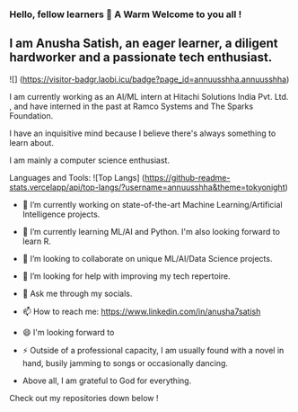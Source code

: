 ### Hello, fellow learners 👋 A Warm Welcome to you all !

## I am Anusha Satish, an eager learner, a diligent hardworker and a passionate tech enthusiast. 

![] (https://visitor-badgr.laobi.icu/badge?page_id=annuusshha.annuusshha)

I am currently working as an AI/ML intern at Hitachi Solutions India Pvt. Ltd. , and have interned in the past at Ramco Systems and The Sparks Foundation.

I have an inquisitive mind because I believe there's always something to learn about.

I am mainly a computer science enthusiast. 

Languages and Tools:
![Top Langs] (https://github-readme-stats.vercelapp/api/top-langs/?username=annuusshha&theme=tokyonight)

- 🔭 I’m currently working on state-of-the-art Machine Learning/Artificial Intelligence projects.

- 🌱 I’m currently learning ML/AI and Python. I'm also looking forward to learn R.

- 👯 I’m looking to collaborate on unique ML/AI/Data Science projects.

- 🤔 I’m looking for help with improving my tech repertoire.

- 💬 Ask me through my socials.

- 📫 How to reach me: https://www.linkedin.com/in/anusha7satish

- 😄 I'm looking forward to 

- ⚡ Outside of a professional capacity, I am usually found with a novel in hand, busily jamming to songs or occasionally dancing. 

- Above all, I am grateful to God for everything.

Check out my repositories down below !
